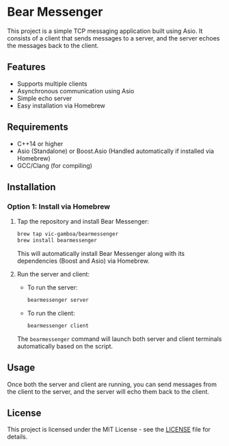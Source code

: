 # Bear Messenger

This project is a simple TCP messaging application built using Asio. It consists of a client that sends messages to a server, and the server echoes the messages back to the client.

## Features
- Supports multiple clients
- Asynchronous communication using Asio
- Simple echo server
- Easy installation via Homebrew

## Requirements
- C++14 or higher
- Asio (Standalone) or Boost.Asio (Handled automatically if installed via Homebrew)
- GCC/Clang (for compiling)

## Installation

### Option 1: Install via Homebrew

1. Tap the repository and install Bear Messenger:
   ```bash
   brew tap vic-gamboa/bearmessenger
   brew install bearmessenger
   ```

   This will automatically install Bear Messenger along with its dependencies (Boost and Asio) via Homebrew.

2. Run the server and client:
   - To run the server:
     ```bash
     bearmessenger server
     ```

   - To run the client:
     ```bash
     bearmessenger client
     ```

   The `bearmessenger` command will launch both server and client terminals automatically based on the script.

## Usage

Once both the server and client are running, you can send messages from the client to the server, and the server will echo them back to the client.

## License

This project is licensed under the MIT License - see the [LICENSE](LICENSE) file for details.
